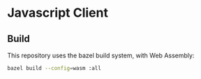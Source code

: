 # Javascript Client

## Build
This repository uses the bazel build system, with Web Assembly:

```sh
bazel build --config=wasm :all
```

